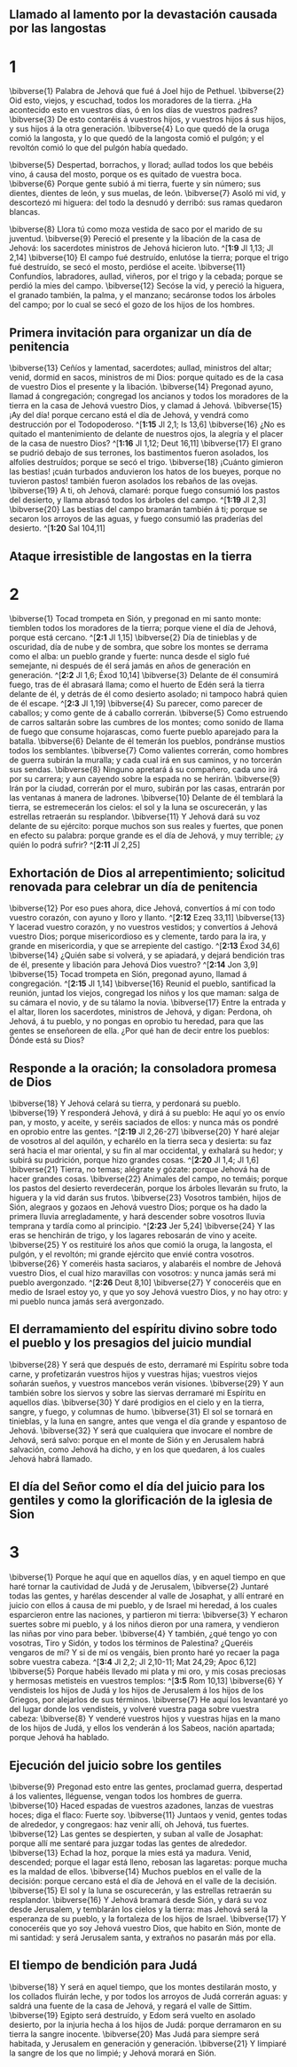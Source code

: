 ## Llamado al lamento por la devastación causada por las langostas
# 1 
\bibverse{1} Palabra de Jehová que fué á Joel hijo de Pethuel. \bibverse{2} Oid esto, viejos, y escuchad, todos los moradores de la tierra. ¿Ha acontecido esto en vuestros días, ó en los días de vuestros padres? \bibverse{3} De esto contaréis á vuestros hijos, y vuestros hijos á sus hijos, y sus hijos á la otra generación. \bibverse{4} Lo que quedó de la oruga comió la langosta, y lo que quedó de la langosta comió el pulgón; y el revoltón comió lo que del pulgón había quedado. 

\bibverse{5} Despertad, borrachos, y llorad; aullad todos los que bebéis vino, á causa del mosto, porque os es quitado de vuestra boca. \bibverse{6} Porque gente subió á mi tierra, fuerte y sin número; sus dientes, dientes de león, y sus muelas, de león. \bibverse{7} Asoló mi vid, y descortezó mi higuera: del todo la desnudó y derribó: sus ramas quedaron blancas. 

\bibverse{8} Llora tú como moza vestida de saco por el marido de su juventud. \bibverse{9} Pereció el presente y la libación de la casa de Jehová: los sacerdotes ministros de Jehová hicieron luto. ^[**1:9** Jl 1,13; Jl 2,14] \bibverse{10} El campo fué destruído, enlutóse la tierra; porque el trigo fué destruído, se secó el mosto, perdióse el aceite. \bibverse{11} Confundíos, labradores, aullad, viñeros, por el trigo y la cebada; porque se perdió la mies del campo. \bibverse{12} Secóse la vid, y pereció la higuera, el granado también, la palma, y el manzano; secáronse todos los árboles del campo; por lo cual se secó el gozo de los hijos de los hombres. 


## Primera invitación para organizar un día de penitencia
\bibverse{13} Ceñíos y lamentad, sacerdotes; aullad, ministros del altar; venid, dormid en sacos, ministros de mi Dios: porque quitado es de la casa de vuestro Dios el presente y la libación. \bibverse{14} Pregonad ayuno, llamad á congregación; congregad los ancianos y todos los moradores de la tierra en la casa de Jehová vuestro Dios, y clamad á Jehová. \bibverse{15} ¡Ay del día! porque cercano está el día de Jehová, y vendrá como destrucción por el Todopoderoso. ^[**1:15** Jl 2,1; Is 13,6] \bibverse{16} ¿No es quitado el mantenimiento de delante de nuestros ojos, la alegría y el placer de la casa de nuestro Dios? ^[**1:16** Jl 1,12; Deut 16,11] \bibverse{17} El grano se pudrió debajo de sus terrones, los bastimentos fueron asolados, los alfolíes destruídos; porque se secó el trigo. \bibverse{18} ¡Cuánto gimieron las bestias! ¡cuán turbados anduvieron los hatos de los bueyes, porque no tuvieron pastos! también fueron asolados los rebaños de las ovejas. \bibverse{19} A ti, oh Jehová, clamaré: porque fuego consumió los pastos del desierto, y llama abrasó todos los árboles del campo. ^[**1:19** Jl 2,3] \bibverse{20} Las bestias del campo bramarán también á ti; porque se secaron los arroyos de las aguas, y fuego consumió las praderías del desierto. ^[**1:20** Sal 104,11] 
    

## Ataque irresistible de langostas en la tierra
# 2 
\bibverse{1} Tocad trompeta en Sión, y pregonad en mi santo monte: tiemblen todos los moradores de la tierra; porque viene el día de Jehová, porque está cercano. ^[**2:1** Jl 1,15] \bibverse{2} Día de tinieblas y de oscuridad, día de nube y de sombra, que sobre los montes se derrama como el alba: un pueblo grande y fuerte: nunca desde el siglo fué semejante, ni después de él será jamás en años de generación en generación. ^[**2:2** Jl 1,6; Éxod 10,14] \bibverse{3} Delante de él consumirá fuego, tras de él abrasará llama; como el huerto de Edén será la tierra delante de él, y detrás de él como desierto asolado; ni tampoco habrá quien de él escape. ^[**2:3** Jl 1,19] \bibverse{4} Su parecer, como parecer de caballos; y como gente de á caballo correrán. \bibverse{5} Como estruendo de carros saltarán sobre las cumbres de los montes; como sonido de llama de fuego que consume hojarascas, como fuerte pueblo aparejado para la batalla. \bibverse{6} Delante de él temerán los pueblos, pondránse mustios todos los semblantes. \bibverse{7} Como valientes correrán, como hombres de guerra subirán la muralla; y cada cual irá en sus caminos, y no torcerán sus sendas. \bibverse{8} Ninguno apretará á su compañero, cada uno irá por su carrera; y aun cayendo sobre la espada no se herirán. \bibverse{9} Irán por la ciudad, correrán por el muro, subirán por las casas, entrarán por las ventanas á manera de ladrones. \bibverse{10} Delante de él temblará la tierra, se estremecerán los cielos: el sol y la luna se oscurecerán, y las estrellas retraerán su resplandor. \bibverse{11} Y Jehová dará su voz delante de su ejército: porque muchos son sus reales y fuertes, que ponen en efecto su palabra: porque grande es el día de Jehová, y muy terrible; ¿y quién lo podrá sufrir? ^[**2:11** Jl 2,25] 
   

## Exhortación de Dios al arrepentimiento; solicitud renovada para celebrar un día de penitencia
\bibverse{12} Por eso pues ahora, dice Jehová, convertíos á mí con todo vuestro corazón, con ayuno y lloro y llanto. ^[**2:12** Ezeq 33,11] \bibverse{13} Y lacerad vuestro corazón, y no vuestros vestidos; y convertíos á Jehová vuestro Dios; porque misericordioso es y clemente, tardo para la ira, y grande en misericordia, y que se arrepiente del castigo. ^[**2:13** Éxod 34,6] \bibverse{14} ¿Quién sabe si volverá, y se apiadará, y dejará bendición tras de él, presente y libación para Jehová Dios vuestro? ^[**2:14** Jon 3,9] \bibverse{15} Tocad trompeta en Sión, pregonad ayuno, llamad á congregación. ^[**2:15** Jl 1,14] \bibverse{16} Reunid el pueblo, santificad la reunión, juntad los viejos, congregad los niños y los que maman: salga de su cámara el novio, y de su tálamo la novia. \bibverse{17} Entre la entrada y el altar, lloren los sacerdotes, ministros de Jehová, y digan: Perdona, oh Jehová, á tu pueblo, y no pongas en oprobio tu heredad, para que las gentes se enseñoreen de ella. ¿Por qué han de decir entre los pueblos: Dónde está su Dios? 
   

## Responde a la oración; la consoladora promesa de Dios
\bibverse{18} Y Jehová celará su tierra, y perdonará su pueblo. \bibverse{19} Y responderá Jehová, y dirá á su pueblo: He aquí yo os envío pan, y mosto, y aceite, y seréis saciados de ellos: y nunca más os pondré en oprobio entre las gentes. ^[**2:19** Jl 2,26-27] \bibverse{20} Y haré alejar de vosotros al del aquilón, y echarélo en la tierra seca y desierta: su faz será hacia el mar oriental, y su fin al mar occidental, y exhalará su hedor; y subirá su pudrición, porque hizo grandes cosas. ^[**2:20** Jl 1,4; Jl 1,6] \bibverse{21} Tierra, no temas; alégrate y gózate: porque Jehová ha de hacer grandes cosas. \bibverse{22} Animales del campo, no temáis; porque los pastos del desierto reverdecerán, porque los árboles llevarán su fruto, la higuera y la vid darán sus frutos. \bibverse{23} Vosotros también, hijos de Sión, alegraos y gozaos en Jehová vuestro Dios; porque os ha dado la primera lluvia arregladamente, y hará descender sobre vosotros lluvia temprana y tardía como al principio. ^[**2:23** Jer 5,24] \bibverse{24} Y las eras se henchirán de trigo, y los lagares rebosarán de vino y aceite. \bibverse{25} Y os restituiré los años que comió la oruga, la langosta, el pulgón, y el revoltón; mi grande ejército que envié contra vosotros. \bibverse{26} Y comeréis hasta saciaros, y alabaréis el nombre de Jehová vuestro Dios, el cual hizo maravillas con vosotros: y nunca jamás será mi pueblo avergonzado. ^[**2:26** Deut 8,10] \bibverse{27} Y conoceréis que en medio de Israel estoy yo, y que yo soy Jehová vuestro Dios, y no hay otro: y mi pueblo nunca jamás será avergonzado. 
   

## El derramamiento del espíritu divino sobre todo el pueblo y los presagios del juicio mundial
\bibverse{28} Y será que después de esto, derramaré mi Espíritu sobre toda carne, y profetizarán vuestros hijos y vuestras hijas; vuestros viejos soñarán sueños, y vuestros mancebos verán visiones. \bibverse{29} Y aun también sobre los siervos y sobre las siervas derramaré mi Espíritu en aquellos días. \bibverse{30} Y daré prodigios en el cielo y en la tierra, sangre, y fuego, y columnas de humo. \bibverse{31} El sol se tornará en tinieblas, y la luna en sangre, antes que venga el día grande y espantoso de Jehová. \bibverse{32} Y será que cualquiera que invocare el nombre de Jehová, será salvo: porque en el monte de Sión y en Jerusalem habrá salvación, como Jehová ha dicho, y en los que quedaren, á los cuales Jehová habrá llamado. 

## El día del Señor como el día del juicio para los gentiles y como la glorificación de la iglesia de Sion
# 3 
\bibverse{1} Porque he aquí que en aquellos días, y en aquel tiempo en que haré tornar la cautividad de Judá y de Jerusalem, \bibverse{2} Juntaré todas las gentes, y harélas descender al valle de Josaphat, y allí entraré en juicio con ellos á causa de mi pueblo, y de Israel mi heredad, á los cuales esparcieron entre las naciones, y partieron mi tierra: \bibverse{3} Y echaron suertes sobre mi pueblo, y á los niños dieron por una ramera, y vendieron las niñas por vino para beber. \bibverse{4} Y también, ¿qué tengo yo con vosotras, Tiro y Sidón, y todos los términos de Palestina? ¿Queréis vengaros de mí? Y si de mí os vengáis, bien pronto haré yo recaer la paga sobre vuestra cabeza. ^[**3:4** Jl 2,2; Jl 2,10-11; Mat 24,29; Apoc 6,12] \bibverse{5} Porque habéis llevado mi plata y mi oro, y mis cosas preciosas y hermosas metisteis en vuestros templos: ^[**3:5** Rom 10,13] \bibverse{6} Y vendisteis los hijos de Judá y los hijos de Jerusalem á los hijos de los Griegos, por alejarlos de sus términos. \bibverse{7} He aquí los levantaré yo del lugar donde los vendisteis, y volveré vuestra paga sobre vuestra cabeza: \bibverse{8} Y venderé vuestros hijos y vuestras hijas en la mano de los hijos de Judá, y ellos los venderán á los Sabeos, nación apartada; porque Jehová ha hablado. 
 

## Ejecución del juicio sobre los gentiles
\bibverse{9} Pregonad esto entre las gentes, proclamad guerra, despertad á los valientes, lléguense, vengan todos los hombres de guerra. \bibverse{10} Haced espadas de vuestros azadones, lanzas de vuestras hoces; diga el flaco: Fuerte soy. \bibverse{11} Juntaos y venid, gentes todas de alrededor, y congregaos: haz venir allí, oh Jehová, tus fuertes. \bibverse{12} Las gentes se despierten, y suban al valle de Josaphat: porque allí me sentaré para juzgar todas las gentes de alrededor. \bibverse{13} Echad la hoz, porque la mies está ya madura. Venid, descended; porque el lagar está lleno, rebosan las lagaretas: porque mucha es la maldad de ellos. \bibverse{14} Muchos pueblos en el valle de la decisión: porque cercano está el día de Jehová en el valle de la decisión. \bibverse{15} El sol y la luna se oscurecerán, y las estrellas retraerán su resplandor. \bibverse{16} Y Jehová bramará desde Sión, y dará su voz desde Jerusalem, y temblarán los cielos y la tierra: mas Jehová será la esperanza de su pueblo, y la fortaleza de los hijos de Israel. \bibverse{17} Y conoceréis que yo soy Jehová vuestro Dios, que habito en Sión, monte de mi santidad: y será Jerusalem santa, y extraños no pasarán más por ella. 

## El tiempo de bendición para Judá
\bibverse{18} Y será en aquel tiempo, que los montes destilarán mosto, y los collados fluirán leche, y por todos los arroyos de Judá correrán aguas: y saldrá una fuente de la casa de Jehová, y regará el valle de Sittim. \bibverse{19} Egipto será destruído, y Edom será vuelto en asolado desierto, por la injuria hecha á los hijos de Judá: porque derramaron en su tierra la sangre inocente. \bibverse{20} Mas Judá para siempre será habitada, y Jerusalem en generación y generación. \bibverse{21} Y limpiaré la sangre de los que no limpié; y Jehová morará en Sión. 